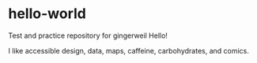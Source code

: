 # hello-world
Test and practice repository for gingerweil
Hello!

I like accessible design, data, maps, caffeine, carbohydrates, and comics.
